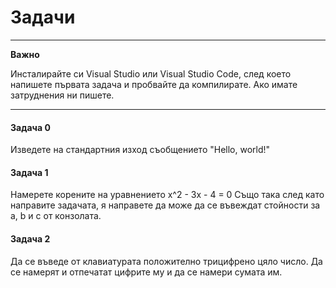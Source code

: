 # Задачи

---
**Важно**

Инсталирайте си Visual Studio или Visual Studio Code, след което напишете първата задача и пробвайте да компилирате.
Ако имате затруднения ни пишете.

---

#### Задача 0

Изведете на стандартния изход съобщението "Hello, world!"

#### Задача 1 

Намерете корените на уравнението x^2 - 3x - 4 = 0
Също така след като направите задачата, я направете да може да се въвеждат стойности за a, b и c от конзолата.

#### Задача 2

Да се въведе от клавиатурата положително трицифрено цяло число. Да се намерят и отпечатат цифрите му и да се намери сумата им.
